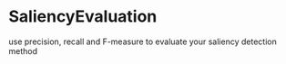 # SaliencyEvaluation
use precision, recall and F-measure to evaluate your saliency detection method
